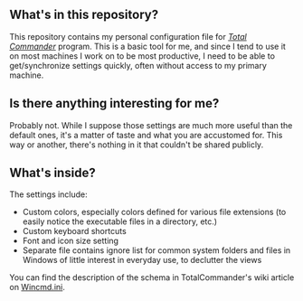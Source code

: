 ## What's in this repository?

This repository contains my personal configuration file for [*Total Commander*](http://ghisler.com/) program. This is a basic tool for me, and since I tend to use it on most machines I work on to be most productive, I need to be able to get/synchronize settings quickly, often without access to my primary machine.

## Is there anything interesting for me?

Probably not. While I suppose those settings are much more useful than the default ones, it's a matter of taste and what you are accustomed for. This way or another, there's nothing in it that couldn't be shared publicly.

## What's inside? 

The settings include:

* Custom colors, especially colors defined for various file extensions (to easily notice the executable files in a directory, etc.)
* Custom keyboard shortcuts
* Font and icon size setting
* Separate file contains ignore list for common system folders and files in Windows of little interest in everyday use, to declutter the views

You can find the description of the schema in TotalCommander's wiki article on [Wincmd.ini](http://www.ghisler.ch/wiki/index.php/Wincmd.ini).

